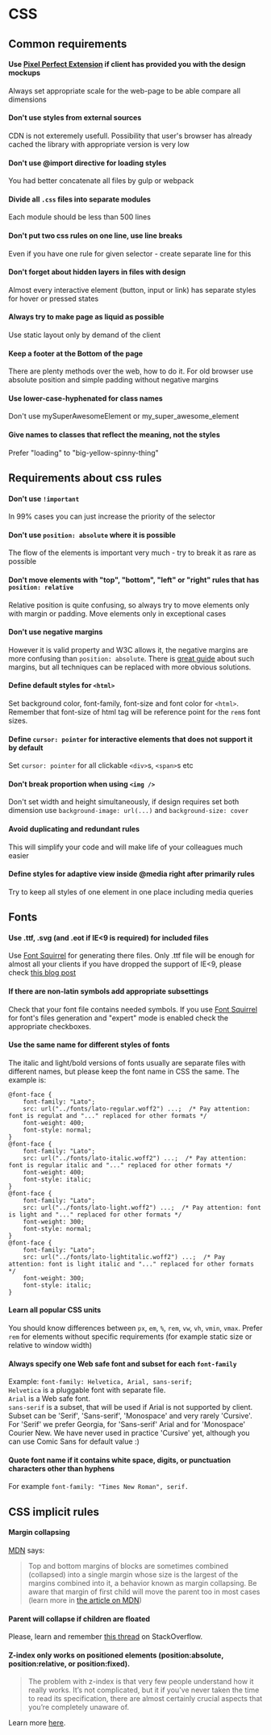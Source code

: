 # CSS

## Common requirements
#### Use [Pixel Perfect Extension](https://chrome.google.com/webstore/detail/perfectpixel-by-welldonec/dkaagdgjmgdmbnecmcefdhjekcoceebi) if client has provided you with the design mockups
Always set appropriate scale for the web-page to be able compare all dimensions

#### Don't use styles from external sources
CDN is not exteremely usefull. Possibility that user's browser has already cached the library with appropriate version is very low

#### Don't use @import directive for loading styles
You had better concatenate all files by gulp or webpack

#### Divide all `.css` files into separate modules
Each module should be less than 500 lines

#### Don't put two css rules on one line, use line breaks
Even if you have one rule for given selector - create separate line for this

#### Don't forget about hidden layers in files with design
Almost every interactive element (button, input or link) has separate styles for hover or pressed states

#### Always try to make page as liquid as possible
Use static layout only by demand of the client

#### Keep a footer at the Bottom of the page
There are plenty methods over the web, how to do it. For old browser use absolute position and simple padding without negative margins

#### Use lower-case-hyphenated for class names
Don't use mySuperAwesomeElement or my_super_awesome_element

#### Give names to classes that reflect the meaning, not the styles
Prefer "loading" to "big-yellow-spinny-thing"

## Requirements about css rules
#### Don't use `!important`
In 99% cases you can just increase the priority of the selector

#### Don't use `position: absolute` where it is possible
The flow of the elements is important very much - try to break it as rare as possible

#### Don't move elements with "top", "bottom", "left" or "right" rules that has `position: relative`
Relative position is quite confusing, so always try to move elements only with margin or padding. Move elements only in exceptional cases

#### Don't use negative margins
However it is valid property and W3C allows it, the negative margins are more confusing than `position: absolute`. There is [great guide](https://www.smashingmagazine.com/2009/07/the-definitive-guide-to-using-negative-margins/) about such margins, but all techniques can be replaced with more obvious solutions.

#### Define default styles for `<html>`
Set background color, font-family, font-size and font color for `<html>`. Remember that font-size of html tag will be reference point for the `rem`s font sizes.

#### Define `cursor: pointer` for interactive elements that does not support it by default
Set `cursor: pointer` for all clickable `<div>`s, `<span>`s etc

#### Don't break proportion when using `<img />`
Don't set width and height simultaneously, if design requires set both dimension use `background-image: url(...)` and `background-size: cover`

#### Avoid duplicating and redundant rules
This will simplify your code and will make life of your colleagues much easier

#### Define styles for adaptive view inside @media right after primarily rules
Try to keep all styles of one element in one place including media queries


## Fonts
#### Use .ttf, .svg (and .eot if IE<9 is required) for included files
Use [Font Squirrel](https://www.fontsquirrel.com/) for generating there files. Only .ttf file will be enough for almost all your clients if you have dropped the support of IE<9, please check [this blog post](https://www.fontsquirrel.com/blog/2010/12/how-to-use-the-generator)

#### If there are non-latin symbols add appropriate subsettings
Check that your font file contains needed symbols. If you use [Font Squirrel](https://www.fontsquirrel.com/) for font's files generation and "expert" mode is enabled check the appropriate checkboxes.

#### Use the same name for different styles of fonts
The italic and light/bold versions of fonts usually are separate files with different names, but please keep the font name in CSS the same. The example is:
```
@font-face {
    font-family: "Lato";
    src: url("../fonts/lato-regular.woff2") ...;  /* Pay attention: font is regulat and "..." replaced for other formats */
    font-weight: 400;
    font-style: normal; 
}
@font-face {
    font-family: "Lato";
    src: url("../fonts/lato-italic.woff2") ...;  /* Pay attention: font is regular italic and "..." replaced for other formats */
    font-weight: 400;
    font-style: italic; 
}
@font-face {
    font-family: "Lato"; 
    src: url("../fonts/lato-light.woff2") ...;  /* Pay attention: font is light and "..." replaced for other formats */
    font-weight: 300;
    font-style: normal; 
}
@font-face {
    font-family: "Lato";
    src: url("../fonts/lato-lightitalic.woff2") ...;  /* Pay attention: font is light italic and "..." replaced for other formats */
    font-weight: 300;
    font-style: italic; 
}
```

#### Learn all popular CSS units
You should know differences between `px`, `em`, `%`, `rem`, `vw`, `vh`, `vmin`, `vmax`. Prefer `rem` for elements without specific requirements (for example static size or relative to window width)

#### Always specify one Web safe font and subset for each `font-family`
Example: `font-family: Helvetica, Arial, sans-serif;`  
`Helvetica` is a pluggable font with separate file.  
`Arial` is a Web safe font.  
`sans-serif` is a subset, that will be used if Arial is not supported by client.
Subset can be 'Serif', 'Sans-serif', 'Monospace' and very rarely 'Cursive'.  
For 'Serif' we prefer Georgia, for 'Sans-serif' Arial and for 'Monospace' Courier New. We have never used in practice 'Cursive' yet, although you can use Comic Sans for default value :)

#### Quote font name if it contains white space, digits, or punctuation characters other than hyphens
For example `font-family: "Times New Roman", serif.`

## CSS implicit rules

#### Margin collapsing
[MDN](https://developer.mozilla.org/en-US/docs/Web/CSS/CSS_Box_Model/Mastering_margin_collapsing) says: 
> Top and bottom margins of blocks are sometimes combined (collapsed) into a single margin whose size is the largest of the margins combined into it, a behavior known as margin collapsing.
Be aware that margin of first child will move the parent too in most cases (learn more in [the article on MDN](https://developer.mozilla.org/en-US/docs/Web/CSS/CSS_Box_Model/Mastering_margin_collapsing))

#### Parent will collapse if children are floated
Please, learn and remember [this thread](http://stackoverflow.com/questions/218760/how-do-you-keep-parents-of-floated-elements-from-collapsing) on StackOverflow.

#### Z-index only works on positioned elements (position:absolute, position:relative, or position:fixed).

> The problem with z-index is that very few people understand how it really works. It’s not complicated, but it if you’ve never taken the time to read its specification, there are almost certainly crucial aspects that you’re completely unaware of.

Learn more [here](https://philipwalton.com/articles/what-no-one-told-you-about-z-index/).



